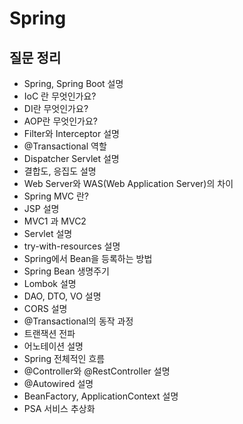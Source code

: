 # Spring
## 질문 정리

* Spring, Spring Boot 설명
* IoC 란 무엇인가요? 
* DI란 무엇인가요? 
* AOP란 무엇인가요? 
* Filter와 Interceptor 설명
* @Transactional 역할 
* Dispatcher Servlet 설명
* 결합도, 응집도 설명
* Web Server와 WAS(Web Application Server)의 차이 
* Spring MVC 란? 
* JSP 설명
* MVC1 과 MVC2 
* Servlet 설명
* try-with-resources 설명 
* Spring에서 Bean을 등록하는 방법 
* Spring Bean 생명주기 
* Lombok 설명
* DAO, DTO, VO 설명
* CORS 설명
* @Transactional의 동작 과정 
* 트랜잭션 전파 
* 어노테이션 설명
* Spring 전체적인 흐름 
* @Controller와 @RestController 설명
* @Autowired 설명
* BeanFactory, ApplicationContext 설명
* PSA 서비스 추상화 

